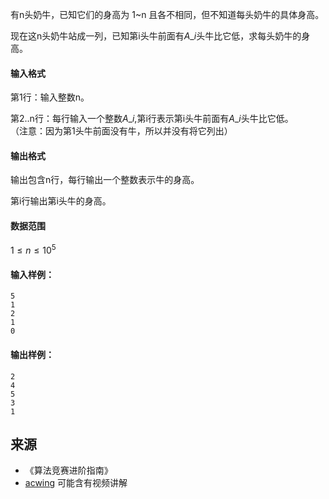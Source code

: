有n头奶牛，已知它们的身高为 1~n 且各不相同，但不知道每头奶牛的具体身高。

现在这n头奶牛站成一列，已知第i头牛前面有$A\_i$头牛比它低，求每头奶牛的身高。

#### 输入格式

第1行：输入整数n。

第2..n行：每行输入一个整数$A\_i$,第i行表示第i头牛前面有$A\_i$头牛比它低。  
（注意：因为第1头牛前面没有牛，所以并没有将它列出）

#### 输出格式

输出包含n行，每行输出一个整数表示牛的身高。

第i行输出第i头牛的身高。

#### 数据范围

$1 \le n \le 10^5$

#### 输入样例：

```
5
1
2
1
0
```

#### 输出样例：

```
2
4
5
3
1
```

## 来源 
- 《算法竞赛进阶指南》
- [acwing](https://www.acwing.com/problem/content/245/) 可能含有视频讲解